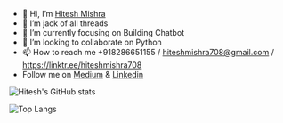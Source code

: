 - 👋 Hi, I’m [Hitesh Mishra](https://linktr.ee/hiteshmishra708)
- 👀 I’m jack of all threads
- 🌱 I’m currently focusing on Building Chatbot
- 💞️ I’m looking to collaborate on Python
- 📫 How to reach me +918286651155 / hiteshmishra708@gmail.com / https://linktr.ee/hiteshmishra708
- Follow me on [Medium](https://hiteshmishra708.medium.com/) & [Linkedin](https://www.linkedin.com/in/hiteshmishra708/)

![Hitesh's GitHub stats](https://github-readme-stats.vercel.app/api?username=hiteshmishra708&show_icons=true&theme=radical)

![Top Langs](https://github-readme-stats.vercel.app/api/top-langs/?username=hiteshmishra708&layout=compact)

<!---![Hitesh's wakatime stats](https://github-readme-stats.vercel.app/api/wakatime?username=hiteshmishra708)--->
<!---
hiteshmishra708/hiteshmishra708 is a ✨ special ✨ repository because its `README.md` (this file) appears on your GitHub profile.
You can click the Preview link to take a look at your changes.
--->
